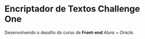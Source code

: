 # Encriptador de Textos Challenge One
 Desenvolvendo o desafio do curso de **Front-end** *Alura + Oracle*.

